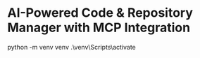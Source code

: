 # AI-Powered Code & Repository Manager with MCP Integration

python -m venv venv
.\venv\Scripts\activate